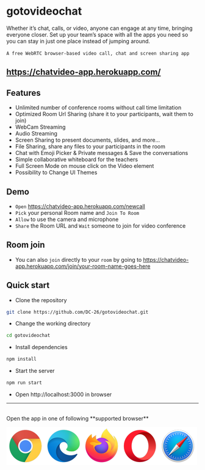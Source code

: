 # gotovideochat
Whether it’s chat, calls, or video, anyone can engage at any time, bringing everyone closer. 
   Set up your team’s space with all the apps you need so you can stay in just one place instead of jumping around.
   
`A free WebRTC browser-based video call, chat and screen sharing app`


## https://chatvideo-app.herokuapp.com/

## Features
- Unlimited number of conference rooms without call time limitation
- Optimized Room Url Sharing (share it to your participants, wait them to join)
- WebCam Streaming 
- Audio Streaming
- Screen Sharing to present documents, slides, and more...
- File Sharing, share any files to your participants in the room
- Chat with Emoji Picker & Private messages & Save the conversations
- Simple collaborative whiteboard for the teachers
- Full Screen Mode on mouse click on the Video element
- Possibility to Change UI Themes

## Demo

- `Open` https://chatvideo-app.herokuapp.com/newcall 
- `Pick` your personal Room name and `Join To Room`
- `Allow` to use the camera and microphone
- `Share` the Room URL and `Wait` someone to join for video conference

## Room join

- You can also `join` directly to your `room` by going to https://chatvideo-app.herokuapp.com/join/your-room-name-goes-here

## Quick start
- Clone the repository
```bash
git clone https://github.com/DC-26/gotovideochat.git
```
- Change the working directory
```bash
cd gotovideochat
```
- Install dependencies

```js
npm install
```

- Start the server

```js
npm run start
```

- Open http://localhost:3000 in browser

---
<br>
Open the app in one of following **supported browser**

[//]: #![webrtc](public/images/webrtc.png)
![Foo](public/images/browsers.png)
</br>
